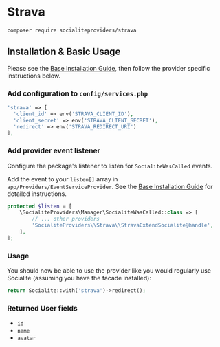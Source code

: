 # Strava

```bash
composer require socialiteproviders/strava
```

## Installation & Basic Usage

Please see the [Base Installation Guide](https://socialiteproviders.com/usage/), then follow the provider specific instructions below.

### Add configuration to `config/services.php`

```php
'strava' => [    
  'client_id' => env('STRAVA_CLIENT_ID'),  
  'client_secret' => env('STRAVA_CLIENT_SECRET'),  
  'redirect' => env('STRAVA_REDIRECT_URI') 
],
```

### Add provider event listener

Configure the package's listener to listen for `SocialiteWasCalled` events.

Add the event to your `listen[]` array in `app/Providers/EventServiceProvider`. See the [Base Installation Guide](https://socialiteproviders.com/usage/) for detailed instructions.

```php
protected $listen = [
    \SocialiteProviders\Manager\SocialiteWasCalled::class => [
        // ... other providers
        'SocialiteProviders\\Strava\\StravaExtendSocialite@handle',
    ],
];
```

### Usage

You should now be able to use the provider like you would regularly use Socialite (assuming you have the facade installed):

```php
return Socialite::with('strava')->redirect();
```

### Returned User fields

- ``id``
- ``name``
- ``avatar``

